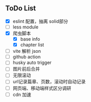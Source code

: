 ## ToDo List
- [x] eslint 配置，抽离 solid部分
- [ ] less module
- [x] 爬虫脚本
  - [x] base info
  - [x] chapter list
- [ ] vite 解析 json
- [ ] github action
- [ ] husky auto trigger
- [ ] 图片前后合并
- [ ] 无限滚动
- [ ] url记录篇章、页数，滚动时自动记录
- [ ] 网页端、移动端样式区分调研
- [ ] cdn 加速